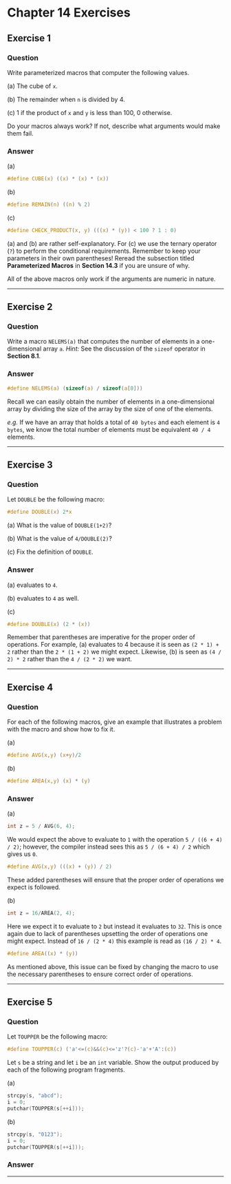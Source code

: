 # Chapter 14 Exercises #

## Exercise 1 ##

### **Question** ##

Write parameterized macros that computer the following values.

(a) The cube of `x`.

(b) The remainder when `n` is divided by 4.

(c) 1 if the product of `x` and `y` is less than 100, 0 otherwise.

Do your macros always work? If not, describe what arguments would make them fail.

### **Answer**  ###

(a)

```C
#define CUBE(x) ((x) * (x) * (x))
```
(b)

```C
#define REMAIN(n) ((n) % 2)
```

(c)

```C
#define CHECK_PRODUCT(x, y) (((x) * (y)) < 100 ? 1 : 0)
```

(a) and (b) are rather self-explanatory. For (c) we use the ternary operator (`?`) to perform the conditional requirements. Remember to keep your parameters in their own parentheses! Reread the subsection titled **Parameterized Macros** in **Section 14.3** if you are unsure of why.

All of the above macros only work if the arguments are numeric in nature.

---

## Exercise 2 ##

### **Question** ##

Write a macro `NELEMS(a)` that computes the number of elements in a one-dimensional array `a`. *Hint:* See the discussion of the `sizeof` operator in **Section 8.1**.

### **Answer**  ###

```C
#define NELEMS(a) (sizeof(a) / sizeof(a[0]))
```
Recall we can easily obtain the number of elements in a one-dimensional array by dividing the size of the array by the size of one of the elements.

*e.g.* If we have an array that holds a total of `40 bytes` and each element is `4 bytes`, we know the total number of elements must be equivalent `40 / 4` elements.

---

## Exercise 3 ##

### **Question** ##

Let `DOUBLE` be the following macro:

```C
#define DOUBLE(x) 2*x
```
(a) What is the value of `DOUBLE(1+2)`?

(b) What is the value of `4/DOUBLE(2)`?

(c) Fix the definition of `DOUBLE`.


### **Answer**  ###

(a) evaluates to `4`.

(b) evaluates to `4` as well.

(c)

```C
#define DOUBLE(x) (2 * (x))
```

Remember that parentheses are imperative for the proper order of operations. For example, (a) evaluates to 4 because it is seen as `(2 * 1) + 2` rather than the `2 * (1 + 2)` we might expect. Likewise, (b) is seen as `(4 / 2) * 2` rather than the `4 / (2 * 2)` we want.

---

## Exercise 4 ##

### **Question** ##

For each of the following macros, give an example that illustrates a problem with the macro and show how to fix it.

(a) 

```C
#define AVG(x,y) (x+y)/2
```

(b)

```C
#define AREA(x,y) (x) * (y)
```

### **Answer**  ###

(a)

```C
int z = 5 / AVG(6, 4);
```
We would expect the above to evaluate to `1` with the operation `5 / ((6 + 4) / 2)`; however, the compiler instead sees this as `5 / (6 + 4) / 2` which gives us `0`. 

```C
#define AVG(x,y) (((x) + (y)) / 2)
```
These added parentheses will ensure that the proper order of operations we expect is followed.


(b)

```C
int z = 16/AREA(2, 4);
```
Here we expect it to evaluate to `2` but instead it evaluates to `32`. This is once again due to lack of parentheses upsetting the order of operations one might expect. Instead of `16 / (2 * 4)` this example is read as `(16 / 2) * 4`.

```C
#define AREA((x) * (y))
```
As mentioned above, this issue can be fixed by changing the macro to use the necessary parentheses to ensure correct order of operations.

---

## Exercise 5 ##

### **Question** ##

Let `TOUPPER` be the following macro:

```C
#define TOUPPER(c) ('a'<=(c)&&(c)<='z'?(c)-'a'+'A':(c))
```

Let `s` be a string and let `i` be an `int` variable. Show the output produced by each of the following program fragments.

(a)

```C
strcpy(s, "abcd");
i = 0;
putchar(TOUPPER(s[++i]));
```
(b)

```C
strcpy(s, "0123");
i = 0;
putchar(TOUPPER(s[++i]));
```

### **Answer**  ###


---